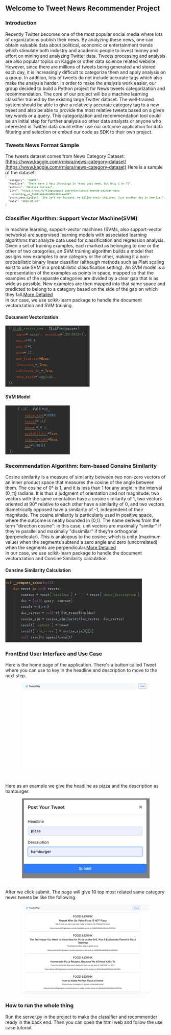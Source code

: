 ## Welcome to Tweet News Recommender Project


### Introduction

Recently Twitter becomes one of the most popular social media where lots of organizations
publish their news. By analyzing these news, one can obtain valuable data about political,
economic or entertainment trends which stimulate both industry and academic people to
invest money and effort on mining and analyzing Twitter data. Tweets processing and
analysis are also popular topics on Kaggle or other data science related website. However,
since there are millions of tweets being generated and stored each day, it is increasingly
difficult to categorize them and apply analysis on a group. In addition, lots of tweets do not
include accurate tags which also make the analysis harder. In order to make the analysis work
easier, our group decided to build a Python project for News tweets categorization and
recommendation. The core of our project will be a machine learning classifier trained by the
existing large Twitter dataset. The well-trained system should be able to give a relatively
accurate category tag to a new tweet and also be able to provide the most relative tweets
based on a given key words or a query. This categorization and recommendation tool could
be an initial step for further analysis so other data analysts or anyone who interested in
Twitter data could either use our outcome application for data filtering and selection or
embed our code as SDK to their own project.

### Tweets News Format Sample
The tweets dataset comes from News Category Dataset: [https://www.kaggle.com/rmisra/news-category-dataset](https://www.kaggle.com/rmisra/news-category-dataset) Here is a sample of the dataset:
![json format](IR1.PNG)
### Classifier Algorithm: Support Vector Machine(SVM)
In machine learning, support-vector machines (SVMs, also support-vector networks) are supervised learning models with associated learning algorithms that analyze data used for classification and regression analysis. Given a set of training examples, each marked as belonging to one or the other of two categories, an SVM training algorithm builds a model that assigns new examples to one category or the other, making it a non-probabilistic binary linear classifier (although methods such as Platt scaling exist to use SVM in a probabilistic classification setting). An SVM model is a representation of the examples as points in space, mapped so that the examples of the separate categories are divided by a clear gap that is as wide as possible. New examples are then mapped into that same space and predicted to belong to a category based on the side of the gap on which they fall.[More Detailed](https://en.wikipedia.org/wiki/Support-vector_machine)
<br>In our case, we use scikit-learn package to handle the document vectorazation and SVM training. 
#### Document Vectorization
![json format](documentvec.PNG)
#### SVM Model
![json format](svmmodel.PNG)
### Recommendation Algorithm: Item-based Consine Similarity
Cosine similarity is a measure of similarity between two non-zero vectors of an inner product space that measures the cosine of the angle between them. The cosine of 0° is 1, and it is less than 1 for any angle in the interval (0, π] radians. It is thus a judgment of orientation and not magnitude: two vectors with the same orientation have a cosine similarity of 1, two vectors oriented at 90° relative to each other have a similarity of 0, and two vectors diametrically opposed have a similarity of -1, independent of their magnitude. The cosine similarity is particularly used in positive space, where the outcome is neatly bounded in [0,1]. The name derives from the term "direction cosine": in this case, unit vectors are maximally "similar" if they're parallel and maximally "dissimilar" if they're orthogonal (perpendicular). This is analogous to the cosine, which is unity (maximum value) when the segments subtend a zero angle and zero (uncorrelated) when the segments are perpendicular.[More Detailed](https://en.wikipedia.org/wiki/Cosine_similarity)
<br>In our case, we use scikit-learn package to handle the document vectorazation and Consine Similarity calculation.
#### Consine Similarity Calculation
![json format](recommend.PNG)
### FrontEnd User Interface and Use Case
Here is the home page of the application. There's a button called Tweet where you can use to key in the headline and description to move to the next step. 
<p align="center">
<img src="home.jpg" width="400" height="280"></p>
<br>Here as an example we give the headline as pizza and the description as hamburger. 
<p align="center">
<img src="query.jpg" width="400" height="250"></p>
<br>After we click submit. The page will give 10 top most related same category news tweets be like the following.
<p align="center">
<img src="output.png" width="400" height="280"></p>

### How to run the whole thing
Run the server.py in the project to make the classifier and recommender ready in the back end. Then you can open the html web and follow the use case tutorial.
